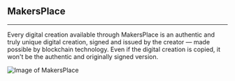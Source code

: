 ## MakersPlace
---
Every digital creation available through MakersPlace is an authentic and truly unique digital creation, signed and issued by the creator — made possible by blockchain technology. Even if the digital creation is copied, it won't be the authentic and originally signed version.

![Image of MakersPlace](https://cdn.stateofthedapps.com/dapps/makersplace/product_image_makersplace_7889735f7eb8763814990836d3561c41baab3835c7bebe19d88f6c9162f59c43_opti.jpg)